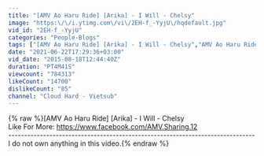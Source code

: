 ```yaml
---
title: "[AMV Ao Haru Ride] [Arika] - I Will - Chelsy"
image: "https:\/\/i.ytimg.com\/vi\/2EH-f_-YyjU\/hqdefault.jpg"
vid_id: "2EH-f_-YyjU"
categories: "People-Blogs"
tags: ["[AMV Ao Haru Ride] [Arika] - I Will - Chelsy","AMV Ao Haru Ride","I will AMV"]
date: "2021-06-22T17:29:36+03:00"
vid_date: "2015-08-18T12:44:40Z"
duration: "PT4M41S"
viewcount: "784313"
likeCount: "14700"
dislikeCount: "85"
channel: "Cloud Hard - Vietsub"
---
```

{% raw %}[AMV Ao Haru Ride] [Arika] - I Will - Chelsy<br />Like For More: <a rel="nofollow" target="blank" href="https://www.facebook.com/AMV.Sharing.12">https://www.facebook.com/AMV.Sharing.12</a><br />------------------------------------------------------------------------------<br />I do not own anything in this video.{% endraw %}

